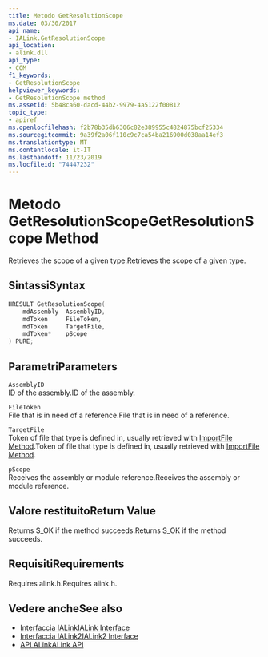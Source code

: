 ```yaml
---
title: Metodo GetResolutionScope
ms.date: 03/30/2017
api_name:
- IALink.GetResolutionScope
api_location:
- alink.dll
api_type:
- COM
f1_keywords:
- GetResolutionScope
helpviewer_keywords:
- GetResolutionScope method
ms.assetid: 5b48ca60-dacd-44b2-9979-4a5122f00812
topic_type:
- apiref
ms.openlocfilehash: f2b78b35db6306c82e389955c4824875bcf25334
ms.sourcegitcommit: 9a39f2a06f110c9c7ca54ba216900d038aa14ef3
ms.translationtype: MT
ms.contentlocale: it-IT
ms.lasthandoff: 11/23/2019
ms.locfileid: "74447232"
---
```

# <a name="getresolutionscope-method"></a><span data-ttu-id="57417-102">Metodo GetResolutionScope</span><span class="sxs-lookup"><span data-stu-id="57417-102">GetResolutionScope Method</span></span>
<span data-ttu-id="57417-103">Retrieves the scope of a given type.</span><span class="sxs-lookup"><span data-stu-id="57417-103">Retrieves the scope of a given type.</span></span>  
  
## <a name="syntax"></a><span data-ttu-id="57417-104">Sintassi</span><span class="sxs-lookup"><span data-stu-id="57417-104">Syntax</span></span>  
  
```cpp  
HRESULT GetResolutionScope(  
    mdAssembly  AssemblyID,  
    mdToken     FileToken,  
    mdToken     TargetFile,  
    mdToken*    pScope  
) PURE;  
```  
  
## <a name="parameters"></a><span data-ttu-id="57417-105">Parametri</span><span class="sxs-lookup"><span data-stu-id="57417-105">Parameters</span></span>  
 `AssemblyID`  
 <span data-ttu-id="57417-106">ID of the assembly.</span><span class="sxs-lookup"><span data-stu-id="57417-106">ID of the assembly.</span></span>  
  
 `FileToken`  
 <span data-ttu-id="57417-107">File that is in need of a reference.</span><span class="sxs-lookup"><span data-stu-id="57417-107">File that is in need of a reference.</span></span>  
  
 `TargetFile`  
 <span data-ttu-id="57417-108">Token of file that type is defined in, usually retrieved with [ImportFile Method](importfile-method.md).</span><span class="sxs-lookup"><span data-stu-id="57417-108">Token of file that type is defined in, usually retrieved with [ImportFile Method](importfile-method.md).</span></span>  
  
 `pScope`  
 <span data-ttu-id="57417-109">Receives the assembly or module reference.</span><span class="sxs-lookup"><span data-stu-id="57417-109">Receives the assembly or module reference.</span></span>  
  
## <a name="return-value"></a><span data-ttu-id="57417-110">Valore restituito</span><span class="sxs-lookup"><span data-stu-id="57417-110">Return Value</span></span>  
 <span data-ttu-id="57417-111">Returns S_OK if the method succeeds.</span><span class="sxs-lookup"><span data-stu-id="57417-111">Returns S_OK if the method succeeds.</span></span>  
  
## <a name="requirements"></a><span data-ttu-id="57417-112">Requisiti</span><span class="sxs-lookup"><span data-stu-id="57417-112">Requirements</span></span>  
 <span data-ttu-id="57417-113">Requires alink.h.</span><span class="sxs-lookup"><span data-stu-id="57417-113">Requires alink.h.</span></span>  
  
## <a name="see-also"></a><span data-ttu-id="57417-114">Vedere anche</span><span class="sxs-lookup"><span data-stu-id="57417-114">See also</span></span>

- [<span data-ttu-id="57417-115">Interfaccia IALink</span><span class="sxs-lookup"><span data-stu-id="57417-115">IALink Interface</span></span>](ialink-interface.md)
- [<span data-ttu-id="57417-116">Interfaccia IALink2</span><span class="sxs-lookup"><span data-stu-id="57417-116">IALink2 Interface</span></span>](ialink2-interface.md)
- [<span data-ttu-id="57417-117">API ALink</span><span class="sxs-lookup"><span data-stu-id="57417-117">ALink API</span></span>](index.md)
